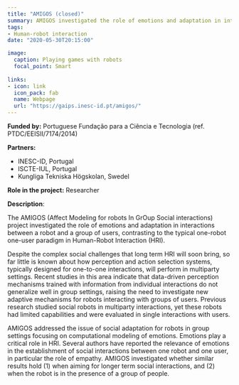 ```yaml
---
title: "AMIGOS (closed)"
summary: AMIGOS investigated the role of emotions and adaptation in interactions between a robot and a group of users.
tags:
- Human-robot interaction
date: "2020-05-30T20:15:00"

image:
  caption: Playing games with robots
  focal_point: Smart
 
links:
- icon: link
  icon_pack: fab
  name: Webpage
  url: "https://gaips.inesc-id.pt/amigos/"
---
```


**Funded by:** Portuguese Fundação para a Ciência e Tecnologia (ref. PTDC/EEISII/7174/2014)

**Partners:**

* INESC-ID, Portugal
* ISCTE-IUL, Portugal
* Kungliga Tekniska Högskolan, Swedel

**Role in the project:** Researcher

**Description**: 

The AMIGOS (Affect Modeling for robots In GrOup Social interactions) project investigated the role of emotions and adaptation in interactions between a robot and a group of users, contrasting to the typical one-robot one-­user paradigm in Human­-Robot Interaction (HRI). 

Despite the complex social challenges that long­ term HRI will soon bring, so far little is known about how perception and action selection systems, typically designed for one-­to-­one interactions, will perform in multiparty settings. Recent studies in this area indicate that data­-driven perception mechanisms trained with information from individual interactions do not generalize well in group settings, raising the need to investigate new adaptive mechanisms for robots interacting with groups of users. Previous research studied social robots in multiparty interactions, yet these robots had limited capabilities and were evaluated in single interactions with users.

AMIGOS addressed the issue of social adaptation for robots in group settings focusing on computational modeling of emotions. Emotions play a critical role in HRI. Several authors have reported the relevance of emotions in the establishment of social interactions between one robot and one user, in particular the role of empathy. AMIGOS investigated whether similar results hold (1) when aiming for longer term social interactions, and (2) when the robot is in the presence of a group of people.